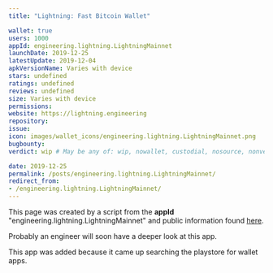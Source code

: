 ```yaml
---
title: "Lightning: Fast Bitcoin Wallet"

wallet: true
users: 1000
appId: engineering.lightning.LightningMainnet
launchDate: 2019-12-25
latestUpdate: 2019-12-04
apkVersionName: Varies with device
stars: undefined
ratings: undefined
reviews: undefined
size: Varies with device
permissions:
website: https://lightning.engineering
repository:
issue:
icon: images/wallet_icons/engineering.lightning.LightningMainnet.png
bugbounty:
verdict: wip # May be any of: wip, nowallet, custodial, nosource, nonverifiable, verifiable, bounty, cert1, cert2, cert3

date: 2019-12-25
permalink: /posts/engineering.lightning.LightningMainnet/
redirect_from:
- /engineering.lightning.LightningMainnet/
---
```


This page was created by a script from the **appId** "engineering.lightning.LightningMainnet" and public
information found
[here](https://play.google.com/store/apps/details?id=engineering.lightning.LightningMainnet).

Probably an engineer will soon have a deeper look at this app.

This app was added because it came up searching the playstore for wallet apps.